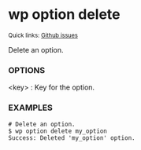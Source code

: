 # wp option delete

<small>Quick links: <a href="https://github.com/issues?q=is%3Aopen+label%3Acommand%3Aoption-delete+sort%3Aupdated-desc+org%3Awp-cli">Github issues</a></small>

Delete an option.

### OPTIONS

&lt;key&gt;
: Key for the option.

### EXAMPLES

    # Delete an option.
    $ wp option delete my_option
    Success: Deleted 'my_option' option.


